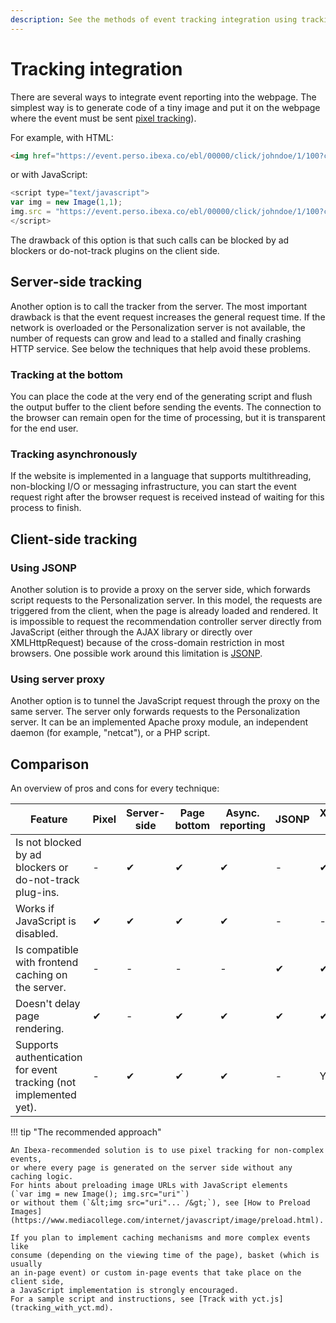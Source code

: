 ```yaml
---
description: See the methods of event tracking integration using tracking from server or from client-side.
---
```


# Tracking integration

There are several ways to integrate event reporting into the webpage. 
The simplest way is to generate code of a tiny image and put it on the webpage 
where the event must be sent [pixel tracking](integrate_systen_service.md#track-events)).

For example, with HTML: 

``` html
<img href="https://event.perso.ibexa.co/ebl/00000/click/johndoe/1/100?categorypath=/a/ab/abc" width="1" height="1">
```

or with JavaScript:

``` js
<script type="text/javascript">
var img = new Image(1,1);
img.src = "https://event.perso.ibexa.co/ebl/00000/click/johndoe/1/100?categorypath=/a/ab/abc";
</script>
```

<!-- doubled information from integrate recommendation service-->

The drawback of this option is that such calls can be blocked by ad blockers 
or do-not-track plugins on the client side.

## Server-side tracking

Another option is to call the tracker from the server. 
The most important drawback is that the event request increases the general request time. 
If the network is overloaded or the Personalization server is not available, 
the number of requests can grow and lead to a stalled and finally crashing HTTP service. 
See below the techniques that help avoid these problems.

### Tracking at the bottom

You can place the code at the very end of the generating script 
and flush the output buffer to the client before sending the events. 
The connection to the browser can remain open for the time of processing, 
but it is transparent for the end user.

### Tracking asynchronously

If the website is implemented in a language that supports multithreading, non-blocking 
I/O or messaging infrastructure, you can start the event request right after 
the browser request is received instead of waiting for this process to finish.

## Client-side tracking

### Using JSONP

Another solution is to provide a proxy on the server side, which forwards 
script requests to the Personalization server. 
In this model, the requests are triggered from the client, when the page is already 
loaded and rendered. 
It is impossible to request the recommendation controller server directly from JavaScript 
(either through the AJAX library or directly over XMLHttpRequest) because of the 
cross-domain restriction in most browsers. 
One possible work around this limitation is [JSONP](https://www.w3schools.com/js/js_json_jsonp.asp).

### Using server proxy

Another option is to tunnel the JavaScript request through the proxy on the same server. 
The server only forwards requests to the Personalization server. 
It can be an implemented Apache proxy module, an independent daemon 
(for example, "netcat"), or a PHP script.

## Comparison

An overview of pros and cons for every technique:

| Feature | Pixel | Server-side | Page bottom | Async. reporting | JSONP | XMLHttpRequest + Proxy |
|----|-----|-----|-----|-----|-----|------|
| Is not blocked by ad blockers or do-not-track plug-ins. |-|&#10004;|&#10004;|&#10004;|-|&#10004;|
| Works if JavaScript is disabled. |&#10004;|&#10004;|&#10004;|&#10004;|-|-|
| Is compatible with frontend caching on the server. |-|-|-|-|&#10004;|&#10004;|
| Doesn't delay page rendering. |&#10004;|-|&#10004;|&#10004;|&#10004;|&#10004;|
| Supports authentication for event tracking (not implemented yet). |-|&#10004;|&#10004;|&#10004;|-| Yes/No |

<!-- still not implemented?-->

!!! tip "The recommended approach"

    An Ibexa-recommended solution is to use pixel tracking for non-complex events,
    or where every page is generated on the server side without any caching logic.
    For hints about preloading image URLs with JavaScript elements 
    (`var img = new Image(); img.src="uri"`)
    or without them (`&lt;img src="uri"... /&gt;`), see [How to Preload Images](https://www.mediacollege.com/internet/javascript/image/preload.html).

    If you plan to implement caching mechanisms and more complex events like 
    consume (depending on the viewing time of the page), basket (which is usually 
    an in-page event) or custom in-page events that take place on the client side, 
    a JavaScript implementation is strongly encouraged.
    For a sample script and instructions, see [Track with yct.js](tracking_with_yct.md).